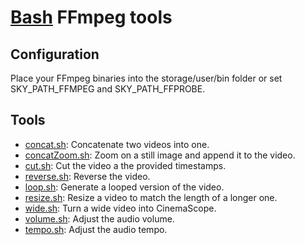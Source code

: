 # [Bash](../README.md) FFmpeg tools

## Configuration

Place your FFmpeg binaries into the storage/user/bin folder or set SKY_PATH_FFMPEG and
SKY_PATH_FFPROBE.

## Tools

- [concat.sh](concat.sh): Concatenate two videos into one.
- [concatZoom.sh](concatZoom.sh): Zoom on a still image and append it to the video.
- [cut.sh](cut.sh): Cut the video a the provided timestamps.
- [reverse.sh](reverse.sh): Reverse the video.
- [loop.sh](loop.sh): Generate a looped version of the video.
- [resize.sh](resize.sh): Resize a video to match the length of a longer one.
- [wide.sh](wide.sh): Turn a wide video into CinemaScope.
- [volume.sh](volume.sh): Adjust the audio volume.
- [tempo.sh](tempo.sh): Adjust the audio tempo.
